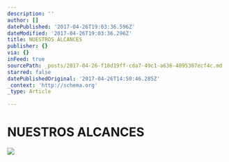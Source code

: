 ```yaml
---
description: ''
author: []
datePublished: '2017-04-26T19:03:36.596Z'
dateModified: '2017-04-26T19:03:36.296Z'
title: NUESTROS ALCANCES
publisher: {}
via: {}
inFeed: true
sourcePath: _posts/2017-04-26-f18d19ff-cda7-49c1-a636-4095307ecf4c.md
starred: false
datePublishedOriginal: '2017-04-26T14:50:46.285Z'
_context: 'http://schema.org'
_type: Article

---
```

# **NUESTROS ALCANCES**
![](https://the-grid-user-content.s3-us-west-2.amazonaws.com/2544f841-8bcf-4795-ba69-b351dd00932e.jpg)